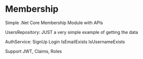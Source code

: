 # Membership
Simple .Net Core Membership Module with APIs

UsersRepository:
JUST a very simple example of getting the data

AuthService:
SignUp
Login
IsEmailExists
IsUsernameExists


Support JWT, Claims, Roles
